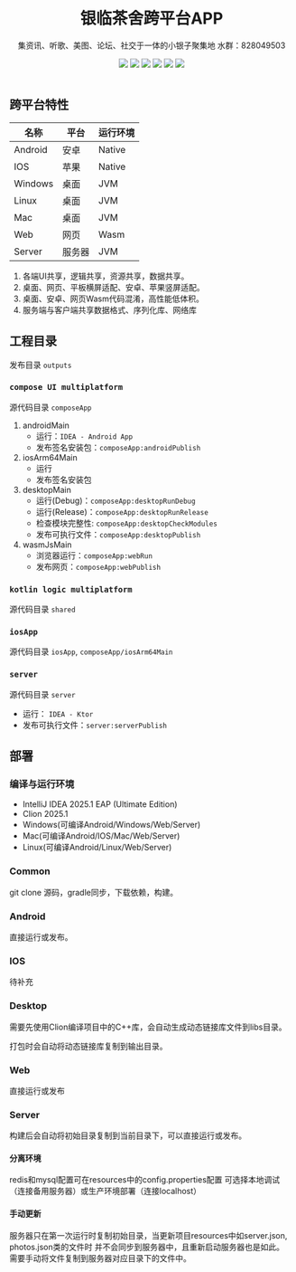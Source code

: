 <div align="center">
    <h1>银临茶舍跨平台APP</h1>
    <p>集资讯、听歌、美图、论坛、社交于一体的小银子聚集地 水群：828049503</p>
    <div>
        <img src="https://img.shields.io/badge/Platform-Android-brightgreen.svg?logo=android"/>
		<img src="https://img.shields.io/badge/Platform-iOS%20%2F%20macOS-lightgrey.svg?logo=apple"/>
        <img src="https://img.shields.io/badge/Platform-Windows-blue.svg?logo=esotericsoftware"/>
        <img src="https://img.shields.io/badge/Platform-Linux-red.svg?logo=linux"/>
        <img src="https://img.shields.io/badge/Platform-WASM%20%2F%20JS-yellow.svg?logo=javascript"/>
        <img src="https://img.shields.io/badge/Platform-Server-orange.svg?logo=openjdk"/>
    </div>
    <br>
</div>

## 跨平台特性

| 名称      | 平台  | 运行环境   |
|---------|-----|--------|
| Android | 安卓  | Native |
| IOS     | 苹果  | Native |
| Windows | 桌面  | JVM    |
| Linux   | 桌面  | JVM    |
| Mac     | 桌面  | JVM    |
| Web     | 网页  | Wasm   |
| Server  | 服务器 | JVM    |

1. 各端UI共享，逻辑共享，资源共享，数据共享。
2. 桌面、网页、平板横屏适配、安卓、苹果竖屏适配。
3. 桌面、安卓、网页Wasm代码混淆，高性能低体积。
4. 服务端与客户端共享数据格式、序列化库、网络库

## 工程目录

发布目录 `outputs`

### `compose UI multiplatform`

源代码目录 `composeApp`


1. androidMain
   - 运行：`IDEA - Android App`
   - 发布签名安装包：`composeApp:androidPublish`
2. iosArm64Main
   - 运行
   - 发布签名安装包
3. desktopMain
   - 运行(Debug)：`composeApp:desktopRunDebug`
   - 运行(Release)：`composeApp:desktopRunRelease`
   - 检查模块完整性: `composeApp:desktopCheckModules`
   - 发布可执行文件：`composeApp:desktopPublish`
4. wasmJsMain
   - 浏览器运行：`composeApp:webRun`
   - 发布网页：`composeApp:webPublish`


### `kotlin logic multiplatform`

源代码目录 `shared`


### `iosApp`

源代码目录 `iosApp`, `composeApp/iosArm64Main`


### `server`

源代码目录 `server`

- 运行： `IDEA - Ktor`
- 发布可执行文件：`server:serverPublish`

## 部署

### 编译与运行环境

- IntelliJ IDEA 2025.1 EAP (Ultimate Edition)
- Clion 2025.1
- Windows(可编译Android/Windows/Web/Server)
- Mac(可编译Android/IOS/Mac/Web/Server)
- Linux(可编译Android/Linux/Web/Server)

### Common

git clone 源码，gradle同步，下载依赖，构建。

### Android

直接运行或发布。

### IOS

待补充

### Desktop

需要先使用Clion编译项目中的C++库，会自动生成动态链接库文件到libs目录。

打包时会自动将动态链接库复制到输出目录。

### Web

直接运行或发布

### Server

构建后会自动将初始目录复制到当前目录下，可以直接运行或发布。

#### 分离环境

redis和mysql配置可在resources中的config.properties配置
可选择本地调试（连接备用服务器）或生产环境部署（连接localhost）

#### 手动更新

服务器只在第一次运行时复制初始目录，当更新项目resources中如server.json, photos.json类的文件时
并不会同步到服务器中，且重新启动服务器也是如此。
需要手动将文件复制到服务器对应目录下的文件中。